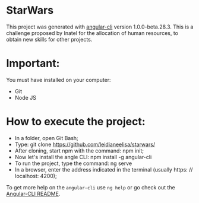 # StarWars

This project was generated with [angular-cli](https://github.com/angular/angular-cli) version 1.0.0-beta.28.3. This is a challenge proposed by Inatel for the allocation of human resources, to obtain new skills for other projects.

# Important:
You must have installed on your computer:
- Git
- Node JS

# How to execute the project:
- In a folder, open Git Bash;
- Type: git clone https://github.com/leidianeelisa/starwars/ 
- After cloning, start npm with the command: npm init;
- Now let's install the angle CLI: npm install -g angular-cli
- To run the project, type the command: ng serve
- In a browser, enter the address indicated in the terminal (usually https: // localhost: 4200);

To get more help on the `angular-cli` use `ng help` or go check out the [Angular-CLI README](https://github.com/angular/angular-cli/blob/master/README.md).
